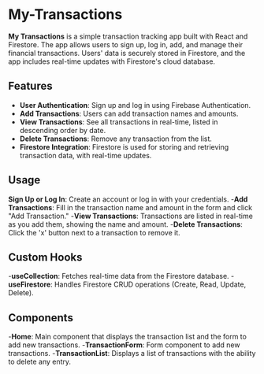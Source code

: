 # My-Transactions

**My Transactions** is a simple transaction tracking app built with React and Firestore. The app allows users to sign up, log in, add, and manage their financial transactions. Users' data is securely stored in Firestore, and the app includes real-time updates with Firestore's cloud database.

## Features

- **User Authentication**: Sign up and log in using Firebase Authentication.
- **Add Transactions**: Users can add transaction names and amounts.
- **View Transactions**: See all transactions in real-time, listed in descending order by date.
- **Delete Transactions**: Remove any transaction from the list.
- **Firestore Integration**: Firestore is used for storing and retrieving transaction data, with real-time updates.

## Usage
**Sign Up or Log In**: Create an account or log in with your credentials.
-**Add Transactions**: Fill in the transaction name and amount in the form and click "Add Transaction."
-**View Transactions**: Transactions are listed in real-time as you add them, showing the name and amount.
-**Delete Transactions**: Click the 'x' button next to a transaction to remove it.

## Custom Hooks
-**useCollection**: Fetches real-time data from the Firestore database.
-**useFirestore**: Handles Firestore CRUD operations (Create, Read, Update, Delete).

## Components
-**Home**: Main component that displays the transaction list and the form to add new transactions.
-**TransactionForm**: Form component to add new transactions.
-**TransactionList**: Displays a list of transactions with the ability to delete any entry.
